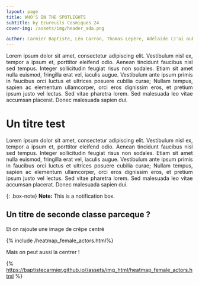 ```yaml
---
layout: page
title: WHO'S IN THE SPOTLIGHTS
subtitle: by Ecureuils Cosmiques 24
cover-img: /assets/img/header_ada.png

author: Carmier Baptiste, Léo Carron, Thomas Lepère, Adélaide (J'ai oublié ton nom), Etienne De Labarrière
---
```


<div style="text-align: justify;">
Lorem ipsum dolor sit amet, consectetur adipiscing elit. Vestibulum nisl ex, tempor a ipsum et, porttitor eleifend odio. Aenean tincidunt faucibus nisl sed tempus. Integer sollicitudin feugiat risus non sodales. Etiam sit amet nulla euismod, fringilla erat vel, iaculis augue. Vestibulum ante ipsum primis in faucibus orci luctus et ultrices posuere cubilia curae; Nullam tempus, sapien ac elementum ullamcorper, orci eros dignissim eros, et pretium ipsum justo vel lectus. Sed vitae pharetra lorem. Sed malesuada leo vitae accumsan placerat. Donec malesuada sapien dui.
</div>

# Un titre test 

<div style="text-align: justify;">
Lorem ipsum dolor sit amet, consectetur adipiscing elit. Vestibulum nisl ex, tempor a ipsum et, porttitor eleifend odio. Aenean tincidunt faucibus nisl sed tempus. Integer sollicitudin feugiat risus non sodales. Etiam sit amet nulla euismod, fringilla erat vel, iaculis augue. Vestibulum ante ipsum primis in faucibus orci luctus et ultrices posuere cubilia curae; Nullam tempus, sapien ac elementum ullamcorper, orci eros dignissim eros, et pretium ipsum justo vel lectus. Sed vitae pharetra lorem. Sed malesuada leo vitae accumsan placerat. Donec malesuada sapien dui.
</div>

{: .box-note}
**Note:** This is a notification box.


## Un titre de seconde classe parceque ?

<div style="text-align: justify;">
Et on rajoute une image de crêpe centré
</div>

{% include  /heatmap_female_actors.html%}

<div style="text-align: justify;">
Mais on peut aussi la centrer ! 
</div>

{% https://baptistecarmier.github.io//assets/img_html/heatmap_female_actors.html %}

